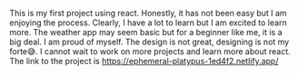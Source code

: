This is my first project using react.
Honestly, it has not been easy but I am enjoying the process. Clearly, I have a lot to learn but I am excited to learn more.
The weather app may seem basic but for a beginner like me, it is a big deal. I am proud of myself.
The design is not great, designing  is not my forte😅.
I cannot wait to work on more projects and learn more about react. <br/>
The link to the project is https://ephemeral-platypus-1ed4f2.netlify.app/

